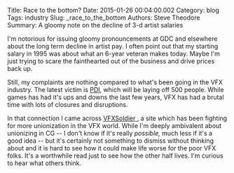 Title: Race to the bottom?
Date: 2015-01-26 00:04:00.002
Category: blog
Tags: industry
Slug: _race_to_the_bottom
Authors: Steve Theodore
Summary: A gloomy note on the decline of 3-d artist salaries

I'm notorious for issuing gloomy pronouncements at GDC and elsewhere about the long term decline in artist pay.  I often point out that my starting salary in 1995 was about what an 6-year veteran makes today.  Maybe I'm just trying to scare the fainthearted out of the business and drive prices back up.  
  
Still, my complaints are nothing compared to what's been going in the VFX industry.  The latest victim is [PDI](http://www.cartoonbrew.com/business/breaking-dreamworks-animation-will-shut-down-pdidreamworks-studio-over-500-jobs-will-be-eliminated-108161.html), which will be laying off 500 people.  While games has had it's ups and downs the last few years, VFX has had a brutal time with lots of closures and disruptions.   
  
In that connection I came across [VFXSoldier ](https://vfxsoldier.wordpress.com/), a site which has been fighting for more unionization in the VFX world.  While I'm deeply ambivalent about unionizing in CG -- I don't know if it's really _possible,_ much less if it's a good idea -- but it's certainly not something to dismiss without thinking about and it is hard to see how it could make life worse for the poor VFX folks.  It's a worthwhile read just to see how the other half lives. I'm curious to hear what others think.  
  
  


